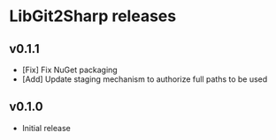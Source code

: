 # LibGit2Sharp releases

## v0.1.1

 - [Fix] Fix NuGet packaging
 - [Add] Update staging mechanism to authorize full paths to be used

## v0.1.0

 - Initial release